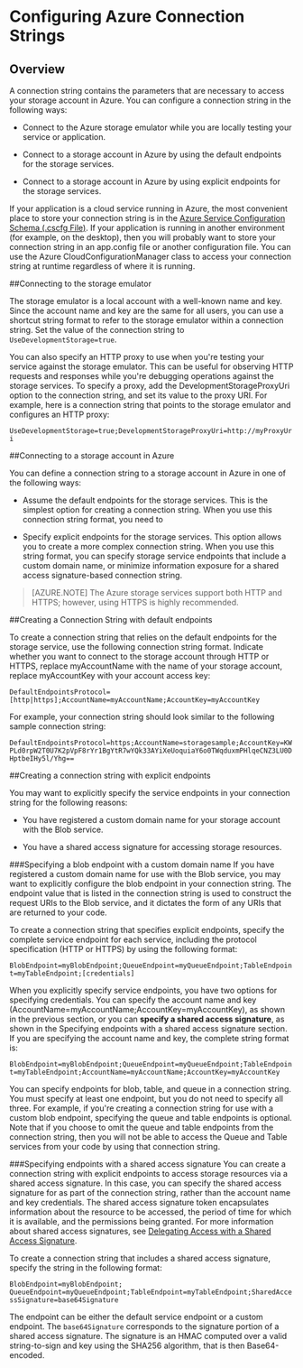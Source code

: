 <properties 
	pageTitle="Configuring Azure Connection Strings" 
	description="Learn how to configure connection strings to storage account in Azure." 
	services="storage" 
	documentationCenter="" 
	authors="tamram" 
	manager="adinah" 
	editor="cgronlun"/>

<tags 
	ms.service="storage" 
	ms.workload="storage" 
	ms.tgt_pltfrm="na" 
	ms.devlang="na" 
	ms.topic="article" 
	ms.date="02/20/2015" 
	ms.author="tamram"/>

# Configuring Azure Connection Strings

## Overview
A connection string contains the parameters that are necessary to access your storage account in Azure. You can configure a connection string in the following ways:

- Connect to the Azure storage emulator while you are locally testing your service or application.

- Connect to a storage account in Azure by using the default endpoints for the storage services.

- Connect to a storage account in Azure by using explicit endpoints for the storage services.

If your application is a cloud service running in Azure, the most convenient place to store your connection string is in the [Azure Service Configuration Schema (.cscfg File)](https://msdn.microsoft.com/en-us/library/ee758710.aspx). If your application is running in another environment (for example, on the desktop), then you will probably want to store your connection string in an app.config file or another configuration file. You can use the Azure CloudConfigurationManager class to access your connection string at runtime regardless of where it is running.

##Connecting to the storage emulator

The storage emulator is a local account with a well-known name and key. Since the account name and key are the same for all users, you can use a shortcut string format to refer to the storage emulator within a connection string. Set the value of the connection string to `UseDevelopmentStorage=true`.

You can also specify an HTTP proxy to use when you're testing your service against the storage emulator. This can be useful for observing HTTP requests and responses while you're debugging operations against the storage services. To specify a proxy, add the DevelopmentStorageProxyUri option to the connection string, and set its value to the proxy URI. For example, here is a connection string that points to the storage emulator and configures an HTTP proxy:

`UseDevelopmentStorage=true;DevelopmentStorageProxyUri=http://myProxyUri`

##Connecting to a storage account in Azure

You can define a connection string to a storage account in Azure in one of the following ways:

- Assume the default endpoints for the storage services. This is the simplest option for creating a connection string. When you use this connection string format, you need to 

- Specify explicit endpoints for the storage services. This option allows you to create a more complex connection string. When you use this string format, you can specify storage service endpoints that include a custom domain name, or minimize information exposure for a shared access signature-based connection string.


> [AZURE.NOTE] The Azure storage services support both HTTP and HTTPS; however, using HTTPS is highly recommended.

##Creating a Connection String with default endpoints

To create a connection string that relies on the default endpoints for the storage service, use the following connection string format. Indicate whether you want to connect to the storage account through HTTP or HTTPS, replace myAccountName with the name of your storage account, replace myAccountKey with your account access key:

`DefaultEndpointsProtocol=[http|https];AccountName=myAccountName;AccountKey=myAccountKey` 

For example, your connection string should look similar to the following sample connection string:

`DefaultEndpointsProtocol=https;AccountName=storagesample;AccountKey=KWPLd0rpW2T0U7K2pVpF8rYr1BgYtR7wYQk33AYiXeUoquiaY6o0TWqduxmPHlqeCNZ3LU0DHptbeIHy5l/Yhg==` 

##Creating a connection string with explicit endpoints

You may want to explicitly specify the service endpoints in your connection string for the following reasons:

- You have registered a custom domain name for your storage account with the Blob service.

- You have a shared access signature for accessing storage resources.

###Specifying a blob endpoint with a custom domain name 
If you have registered a custom domain name for use with the Blob service, you may want to explicitly configure the blob endpoint in your connection string. The endpoint value that is listed in the connection string is used to construct the request URIs to the Blob service, and it dictates the form of any URIs that are returned to your code. 

To create a connection string that specifies explicit endpoints, specify the complete service endpoint for each service, including the protocol specification (HTTP or HTTPS) by using the following format:

`BlobEndpoint=myBlobEndpoint;QueueEndpoint=myQueueEndpoint;TableEndpoint=myTableEndpoint;[credentials]`

When you explicitly specify service endpoints, you have two options for specifying credentials. You can specify the account name and key (AccountName=myAccountName;AccountKey=myAccountKey), as shown in the previous section, or you can **specify a shared access signature**, as shown in the Specifying endpoints with a shared access signature section. If you are specifying the account name and key, the complete string format is:

`BlobEndpoint=myBlobEndpoint;QueueEndpoint=myQueueEndpoint;TableEndpoint=myTableEndpoint;AccountName=myAccountName;AccountKey=myAccountKey` 

You can specify endpoints for blob, table, and queue in a connection string. You must specify at least one endpoint, but you do not need to specify all three. For example, if you're creating a connection string for use with a custom blob endpoint, specifying the queue and table endpoints is optional. Note that if you choose to omit the queue and table endpoints from the connection string, then you will not be able to access the Queue and Table services from your code by using that connection string.

###Specifying endpoints with a shared access signature 
You can create a connection string with explicit endpoints to access storage resources via a shared access signature. In this case, you can specify the shared access signature for as part of the connection string, rather than the account name and key credentials. The shared access signature token encapsulates information about the resource to be accessed, the period of time for which it is available, and the permissions being granted. For more information about shared access signatures, see [Delegating Access with a Shared Access Signature](https://msdn.microsoft.com/en-us/library/ee395415.aspx).

To create a connection string that includes a shared access signature, specify the string in the following format:

`BlobEndpoint=myBlobEndpoint; QueueEndpoint=myQueueEndpoint;TableEndpoint=myTableEndpoint;SharedAccessSignature=base64Signature` 

The endpoint can be either the default service endpoint or a custom endpoint. The `base64Signature` corresponds to the signature portion of a shared access signature. The signature is an HMAC computed over a valid string-to-sign and key using the SHA256 algorithm, that is then Base64-encoded.
